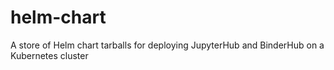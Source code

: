 # helm-chart
A store of Helm chart tarballs for deploying JupyterHub and BinderHub on a Kubernetes cluster
